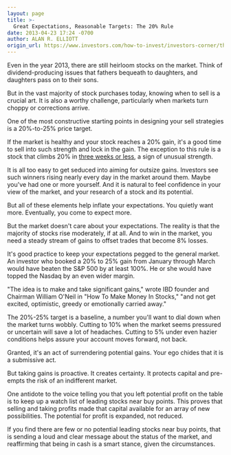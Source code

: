 ```yaml
---
layout: page
title: >-
  Great Expectations, Reasonable Targets: The 20% Rule
date: 2013-04-23 17:24 -0700
author: ALAN R. ELLIOTT
origin_url: https://www.investors.com/how-to-invest/investors-corner/the-20-percent-rule-in-stock-investing
---
```





Even in the year 2013, there are still heirloom stocks on the market. Think of dividend-producing issues that fathers bequeath to daughters, and daughters pass on to their sons.


But in the vast majority of stock purchases today, knowing when to sell is a crucial art. It is also a worthy challenge, particularly when markets turn choppy or corrections arrive.


One of the most constructive starting points in designing your sell strategies is a 20%-to-25% price target.


If the market is healthy and your stock reaches a 20% gain, it's a good time to sell into such strength and lock in the gain. The exception to this rule is a stock that climbs 20% in [three weeks or less](http://education.investors.com/investors-corner/646987-know-when-to-invoke-the-eight-week-hold-rule.htm?Ntt=eight-week-hold-rule), a sign of unusual strength.


It is all too easy to get seduced into aiming for outsize gains. Investors see such winners rising nearly every day in the market around them. Maybe you've had one or more yourself. And it is natural to feel confidence in your view of the market, and your research of a stock and its potential.


But all of these elements help inflate your expectations. You quietly want more. Eventually, you come to expect more.


But the market doesn't care about your expectations. The reality is that the majority of stocks rise moderately, if at all. And to win in the market, you need a steady stream of gains to offset trades that become 8% losses.


It's good practice to keep your expectations pegged to the general market. An investor who booked a 20% to 25% gain from January through March would have beaten the S&P 500 by at least 100%. He or she would have topped the Nasdaq by an even wider margin.


"The idea is to make and take significant gains," wrote IBD founder and Chairman William O'Neil in "How To Make Money In Stocks," "and not get excited, optimistic, greedy or emotionally carried away."


The 20%-25% target is a baseline, a number you'll want to dial down when the market turns wobbly. Cutting to 10% when the market seems pressured or uncertain will save a lot of headaches. Cutting to 5% under even hazier conditions helps assure your account moves forward, not back.


Granted, it's an act of surrendering potential gains. Your ego chides that it is a submissive act.


But taking gains is proactive. It creates certainty. It protects capital and pre-empts the risk of an indifferent market.


One antidote to the voice telling you that you left potential profit on the table is to keep up a watch list of leading stocks near buy points. This proves that selling and taking profits made that capital available for an array of new possibilities. The potential for profit is expanded, not reduced.


If you find there are few or no potential leading stocks near buy points, that is sending a loud and clear message about the status of the market, and reaffirming that being in cash is a smart stance, given the circumstances.




